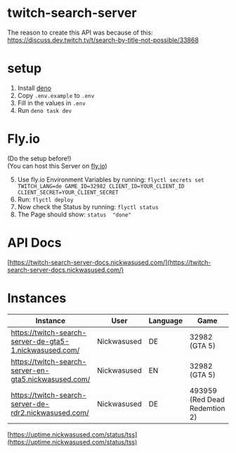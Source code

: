 # twitch-search-server
The reason to create this API was because of this: https://discuss.dev.twitch.tv/t/search-by-title-not-possible/33868  

# setup
1. Install [deno](https://github.com/denoland)
2. Copy ```.env.example``` to ```.env```
3. Fill in the values in ```.env```
4. Run ```deno task dev```

# Fly.io
(Do the setup before!)  
(You can host this Server on [fly.io](https://fly.io/))  
  
5. Use fly.io Environment Variables by running: ```flyctl secrets set TWITCH_LANG=de GAME_ID=32982 CLIENT_ID=YOUR_CLIENT_ID CLIENT_SECRET=YOUR_CLIENT_SECRET```  
6. Run: ```flyctl deploy```  
7. Now check the Status by running: ```flyctl status```  
8. The Page should show: ```status  "done"```  

# API Docs

[https://twitch-search-server-docs.nickwasused.com/](https://twitch-search-server-docs.nickwasused.com/)

# Instances

| Instance | User | Language | Game
| - | - | - | -
| https://twitch-search-server-de-gta5-1.nickwasused.com/ | Nickwasused | DE | 32982 (GTA 5)
| https://twitch-search-server-en-gta5.nickwasused.com/ | Nickwasused | EN | 32982 (GTA 5)
| https://twitch-search-server-de-rdr2.nickwasused.com/ | Nickwasused | DE | 493959 (Red Dead Redemtion 2)

[https://uptime.nickwasused.com/status/tss](https://uptime.nickwasused.com/status/tss)
